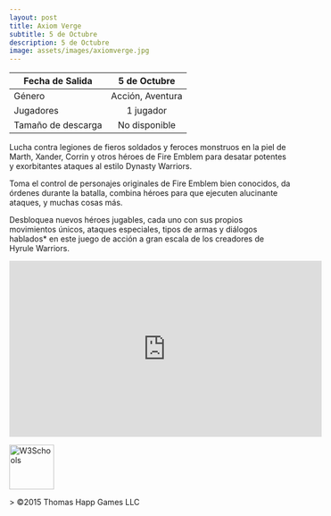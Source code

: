 ```yaml
---
layout: post
title: Axiom Verge
subtitle: 5 de Octubre
description: 5 de Octubre
image: assets/images/axiomverge.jpg
---
```



| Fecha de Salida       | 5 de Octubre          |
| ------------- |:-------------:|
| Género    | Acción, Aventura |
| Jugadores    | 1 jugador      |
| Tamaño de descarga | No disponible     |

Lucha contra legiones de fieros soldados y feroces monstruos en la piel de Marth, Xander, Corrin y otros héroes de Fire Emblem para desatar potentes y exorbitantes ataques al estilo Dynasty Warriors.

Toma el control de personajes originales de Fire Emblem bien conocidos, da órdenes durante la batalla, combina héroes para que ejecuten alucinante ataques, y muchas cosas más.

Desbloquea nuevos héroes jugables, cada uno con sus propios movimientos únicos, ataques especiales, tipos de armas y diálogos hablados* en este juego de acción a gran escala de los creadores de Hyrule Warriors.
<html>
<body>
<iframe width="560" height="315" src="https://www.youtube.com/embed/_WMWOVN570k" frameborder="0" allowfullscreen></iframe>
<p><a href="http://amzn.to/2xKWm5e">
<img border="0" alt="W3Schools" src="http://z1j7thc74bhqz3uk.zippykid.netdna-cdn.com/wp-content/uploads/2016/02/boton-amazon.png" height="80">
</a>
</p>

</body>
</html>
> ©2015 Thomas Happ Games LLC
